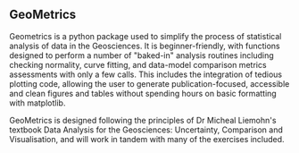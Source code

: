 ## GeoMetrics

<p>Geometrics is a python package used to simplify the process of statistical analysis of data in the
Geosciences. It is beginner-friendly, with functions designed to perform a number of "baked-in" analysis
routines including checking normality, curve fitting, and data-model comparison metrics assessments
with only a few calls. This includes the integration of tedious plotting code, allowing the user
to generate publication-focused, accessible and clean figures and tables without spending hours on basic
formatting with matplotlib.</p>

<p>GeoMetrics is designed following the principles of Dr Micheal Liemohn's textbook
Data Analysis for the Geosciences: Uncertainty, Comparison and Visualisation, and will work in tandem with many of the exercises included.</p>